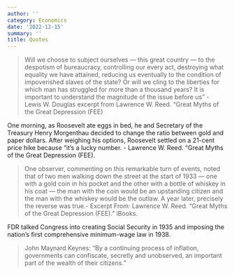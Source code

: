 ```yaml
---
author: ''
category: Economics
date: '2022-12-15'
summary: ''
title: Quotes
---
```


> Will we choose to subject ourselves — this great country — to the despotism of bureaucracy, controlling our every act, destroying what equality we have attained, reducing us eventually to the condition of impoverished slaves of the state? Or will we cling to the liberties for which man has struggled for more than a thousand years? It is important to understand the magnitude of the issue before us” - Lewis W. Douglas excerpt from Lawrence W. Reed. “Great Myths of the Great Depression (FEE) 

One morning, as Roosevelt ate eggs in bed, he and Secretary of the Treasury Henry Morgenthau decided to change the ratio between gold and paper dollars. After weighing his options, Roosevelt settled on a 21-cent price hike because “it’s a lucky number. - Lawrence W. Reed. “Great Myths of the Great Depression (FEE).

> One observer, commenting on this remarkable turn of events, noted that of two men walking down the street at the start of 1933 — one with a gold coin in his pocket and the other with a bottle of whiskey in his coat — the man with the coin would be an upstanding citizen and the man with the whiskey would be the outlaw. A year later, precisely the reverse was true.- Excerpt From: Lawrence W. Reed. “Great Myths of the Great Depression (FEE).” iBooks. 

FDR talked Congress into creating Social Security in 1935 and imposing the nation’s first comprehensive minimum-wage law in 1938.

> John Maynard Keynes: “By a continuing process of inflation, governments can confiscate, secretly and unobserved, an important part of the wealth of their citizens.”
